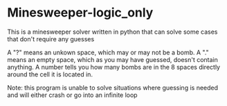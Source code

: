 # Minesweeper-logic_only
 This is a minesweeper solver written in python that can solve some cases that don't require any guesses

A "?" means an unkown space, which may or may not be a bomb.
A "." means an empty space, which as you may have guessed, doesn't contain anything.
A number tells you how many bombs are in the 8 spaces directly around the cell it is located in.

Note: this program is unable to solve situations where guessing is needed and will either crash or go into an infinite loop
